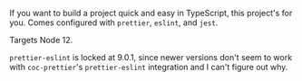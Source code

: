 If you want to build a project quick and easy in TypeScript, this project's for
you. Comes configured with `prettier`, `eslint`, and `jest`.

Targets Node 12.

`prettier-eslint` is locked at 9.0.1, since newer versions don't seem to work
with `coc-prettier`'s `prettier-eslint` integration and I can't figure out why.
